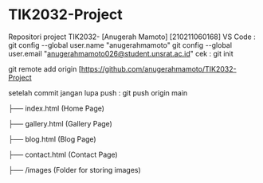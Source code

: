 # TIK2032-Project
Repositori project TIK2032- [Anugerah Mamoto] [210211060168]
VS Code :
git config --global user.name "anugerahmamoto"
git config --global user.email "anugerahmamoto026@student.unsrat.ac.id"
cek : 
git init

git remote add origin [https://github.com/anugerahmamoto/TIK2032-Project

setelah commit jangan lupa push :
git push origin main




├── index.html          (Home Page)

├── gallery.html        (Gallery Page)

├── blog.html           (Blog Page)

├── contact.html        (Contact Page)

├── /images             (Folder for storing images)
